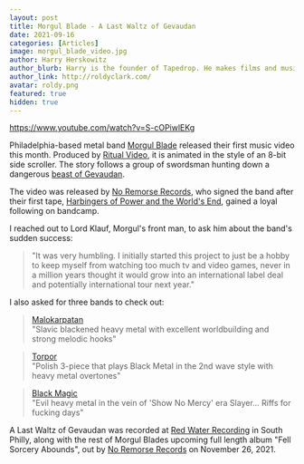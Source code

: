 ```yaml
---
layout: post
title: Morgul Blade - A Last Waltz of Gevaudan
date: 2021-09-16
categories: [Articles]
image: morgul_blade_video.jpg
author: Harry Herskowitz
author_blurb: Harry is the founder of Tapedrop. He makes films and music under the alias Roldy Clark.
author_link: http://roldyclark.com/
avatar: roldy.png
featured: true
hidden: true
---
```


https://www.youtube.com/watch?v=S-cOPiwlEKg

Philadelphia-based metal band [Morgul Blade](https://www.instagram.com/morgul_blade_hm/) released their first music video this month. Produced by [Ritual Video](https://www.instagram.com/ritual_video/), it is animated in the style of an 8-bit side scroller. The story follows a group of swordsman hunting down a dangerous [beast of Gevaudan](https://en.wikipedia.org/wiki/Beast_of_G%C3%A9vaudan).

The video was released by [No Remorse Records](https://www.youtube.com/channel/UCc2JA2RL-97zdWNz71zg0PA), who signed the band after their first tape, [Harbingers of Power and the World's End](https://morgulblade.bandcamp.com/releases), gained a loyal following on bandcamp.

I reached out to Lord Klauf, Morgul's front man, to ask him about the band's sudden success:

> "It was very humbling. I initially started this project to just be a hobby to keep myself from watching too much tv and video games, never in a million years thought it would grow into an international label deal and potentially international tour next year."

I also asked for three bands to check out:

> [Malokarpatan](https://malokarpatan.bandcamp.com/)\
> "Slavic blackened heavy metal with excellent worldbuilding and strong melodic hooks"

> [Torpor](https://torpornoise.bandcamp.com/music)\
> "Polish 3-piece that plays Black Metal in the 2nd wave style with heavy metal overtones"

> [Black Magic](https://blackmagicnorway.bandcamp.com/album/wizards-spell-2)\
> "Evil heavy metal in the vein of 'Show No Mercy' era Slayer... Riffs for fucking days"

A Last Waltz of Gevaudan was recorded at [Red Water Recording](https://www.redwaterrecording.com/) in South Philly, along with the rest of Morgul Blades upcoming full length album "Fell Sorcery Abounds", out by [No Remorse Records](https://www.instagram.com/noremorserecords/) on November 26, 2021.
